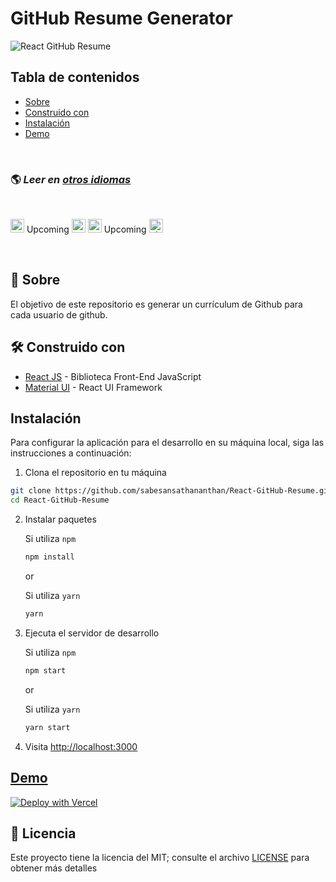 # GitHub Resume Generator

![React GitHub Resume](../src/assets/readme/screenshot.png)

## Tabla de contenidos

- [Sobre](#sobre)
- [Construido con](#construido-con)
- [Instalación](#instalación)
- [Demo](#demo)

<br>

### 🌎 _Leer en [otros idiomas](./Translations.md)_

<br>

<kbd>[<img title="Deutsch" alt="Deutsch" src="https://cdn.staticaly.com/gh/hjnilsson/country-flags/master/svg/de.svg" width="22">](./translations/README.de.md)</kbd> Upcoming
<kbd>[<img title="Español" alt="Español" src="https://cdn.staticaly.com/gh/hjnilsson/country-flags/master/svg/es.svg" width="22">](./translations/README.es.md)</kbd>
<kbd>[<img title="Français" alt="Français" src="https://cdn.staticaly.com/gh/hjnilsson/country-flags/master/svg/fr.svg" width="22">](./translations/README.fr.md)</kbd> Upcoming
<kbd>[<img title="Shqip" alt="Shqip" src="https://cdn.staticaly.com/gh/hjnilsson/country-flags/master/svg/br.svg" width="22">](./translations/README.pt_br.md)</kbd>

<br>

## 🤔 Sobre

El objetivo de este repositorio es generar un currículum de Github para cada usuario de github.

## 🛠️ Construido con

- [React JS](https://reactjs.org/) - Biblioteca Front-End JavaScript
- [Material UI](https://material-ui.com/) - React UI Framework

## Instalación

Para configurar la aplicación para el desarrollo en su máquina local, siga las instrucciones a continuación:

1. Clona el repositorio en tu máquina

```bash
git clone https://github.com/sabesansathananthan/React-GitHub-Resume.git
cd React-GitHub-Resume
```

2. Instalar paquetes

   Si utiliza `npm`

   ```bash
   npm install
   ```

   or

   Si utiliza `yarn`

   ```bash
   yarn
   ```

3. Ejecuta el servidor de desarrollo

   Si utiliza `npm`

   ```bash
   npm start
   ```

   or

   Si utiliza `yarn`

   ```bash
   yarn start
   ```

4. Visita <http://localhost:3000>

## [Demo](https://react-github-resume.vercel.app/)

[![Deploy with Vercel](https://vercel.com/button)](https://vercel.com/new/git/external?repository-url=https://github.com/sabesansathananthan/React-GitHub-Resume)

## 📄 Licencia

Este proyecto tiene la licencia del MIT; consulte el archivo [LICENSE](../LICENSE) para obtener más detalles
